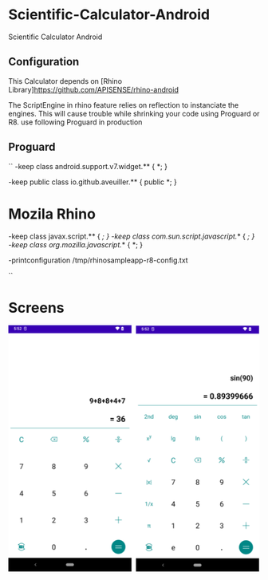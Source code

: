 # Scientific-Calculator-Android
Scientific Calculator Android

## Configuration
This Calculator depends on [Rhino Library]https://github.com/APISENSE/rhino-android

The ScriptEngine in rhino feature relies on reflection to instanciate the engines. This will cause trouble while shrinking your code using Proguard or R8.
use following Proguard in production

## Proguard
``
-keep class android.support.v7.widget.** { *; }

-keep public class io.github.aveuiller.** { public *; }

# Mozila Rhino
-keep class javax.script.** { *; }
-keep class com.sun.script.javascript.** { *; }
-keep class org.mozilla.javascript.** { *; }

-printconfiguration /tmp/rhinosampleapp-r8-config.txt

``

# Screens

![alt text](https://github.com/orbitalsonic/Scientific-Calculator-Android/blob/master/Screenshots/Screenshot.png?raw=true)
